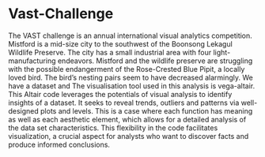 # Vast-Challenge
The VAST challenge is an annual international visual analytics competition. Mistford is a 
mid-size city to the southwest of the Boonsong Lekagul Wildlife Preserve. The city has a small 
industrial area with four light-manufacturing endeavors. Mistford and the wildlife preserve are 
struggling with the possible endangerment of the Rose-Crested Blue Pipit, a locally loved bird. The 
birdʼs nesting pairs seem to have decreased alarmingly. We have a dataset and The visualisation tool 
used in this analysis is vega-altair.
This Altair code leverages the potentials of visual analysis to identify insights of a dataset. It
seeks to reveal trends, outliers and patterns via well-designed plots and levels. This is a case where 
each function has meaning as well as each aesthetic element, which allows for a detailed analysis of 
the data set characteristics. This flexibility in the code facilitates visualization, a crucial aspect for 
analysts who want to discover facts and produce informed conclusions.
